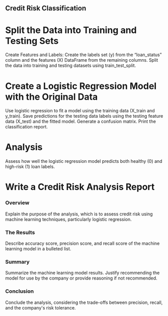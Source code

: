 ## Credit Risk Classification

# Split the Data into Training and Testing Sets
Create Features and Labels: Create the labels set (y) from the “loan_status” column and the features (X) DataFrame from the remaining columns.
Split the data into training and testing datasets using train_test_split.

# Create a Logistic Regression Model with the Original Data
Use logistic regression to fit a model using the training data (X_train and y_train).
Save predictions for the testing data labels using the testing feature data (X_test) and the fitted model.
Generate a confusion matrix.
Print the classification report.

# Analysis
Assess how well the logistic regression model predicts both healthy (0) and high-risk (1) loan labels.

# Write a Credit Risk Analysis Report

### Overview
Explain the purpose of the analysis, which is to assess credit risk using machine learning techniques, particularly logistic regression.

### The Results
Describe accuracy score, precision score, and recall score of the machine learning model in a bulleted list.

### Summary
Summarize the machine learning model results. Justify recommending the model for use by the company or provide reasoning if not recommended.

### Conclusion
Conclude the analysis, considering the trade-offs between precision, recall, and the company's risk tolerance.
